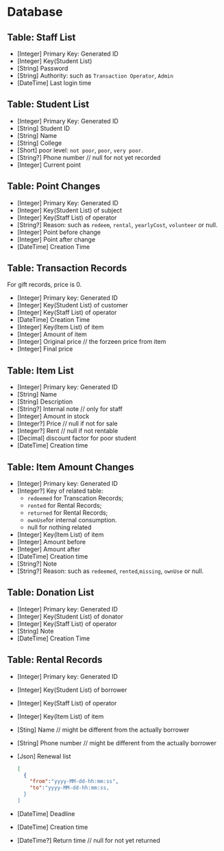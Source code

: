 # Database

## Table: Staff List

- [Integer] Primary Key: Generated ID
- [Integer] Key(Student List)
- [String] Password
- [String] Authority: such as `Transaction Operator`, `Admin`
- [DateTime] Last login time

## Table: Student List

- [Integer] Primary Key: Generated ID
- [String] Student ID
- [String] Name
- [String] College
- [Short] poor level: `not poor`, `poor`, `very poor`.
- [String?] Phone number // null for not yet recorded
- [Integer] Current point

## Table: Point Changes

- [Integer] Primary Key: Generated ID
- [Integer] Key(Student List) of subject
- [Integer] Key(Staff List) of operator
- [String?] Reason: such as `redeem`, `rental`, `yearlyCost`, `volunteer` or null.
- [Integer] Point before change
- [Integer] Point after change
- [DateTime] Creation Time

## Table: Transaction Records

For gift records, price is 0.

- [Integer] Primary key: Generated ID
- [Integer] Key(Student List) of customer
- [Integer] Key(Staff List) of operator
- [DateTime] Creation Time
- [Integer] Key(Item List) of item
- [Integer] Amount of item
- [Integer] Original price // the forzeen price from item
- [Integer] Final price

## Table: Item List

- [Integer] Primary key: Generated ID
- [String] Name
- [String] Description
- [String?] Internal note // only for staff
- [Integer] Amount in stock
- [Integer?] Price  // null if not for sale
- [Integer?] Rent   // null if not rentable
- [Decimal] discount factor for poor student
- [DateTime] Creation time

## Table: Item Amount Changes

- [Integer] Primary key: Generated ID
- [Integer?] Key of related table:
  - `redeemed` for Transcation Records;
  - `rented` for Rental Records;
  - `returned` for Rental Records;
  - `ownUse`for internal consumption.
  - null for nothing related
- [Integer] Key(Item List) of item
- [Integer] Amount before
- [Integer] Amount after
- [DateTime] Creation time
- [String?] Note
- [String?] Reason: such as `redeemed`, `rented`,`missing`, `ownUse` or null.

## Table: Donation List

- [Integer] Primary key: Generated ID
- [Integer] Key(Student List) of donator
- [Integer] Key(Staff List) of operator
- [String] Note
- [DateTime] Creation Time

## Table: Rental Records

- [Integer] Primary key: Generated ID
- [Integer] Key(Student List) of borrower
- [Integer] Key(Staff List) of operator
- [Integer] Key(Item List) of item
- [Sting] Name // might be different from the actually borrower
- [String] Phone number // might be different from the actually borrower
- [Json] Renewal list

  ```json
  [
    {
      "from":"yyyy-MM-dd-hh:mm:ss",
      "to":"yyyy-MM-dd-hh:mm:ss,
    }
  ]
  ```

- [DateTime] Deadline
- [DateTime] Creation time
- [DateTime?] Return time // null for not yet returned
